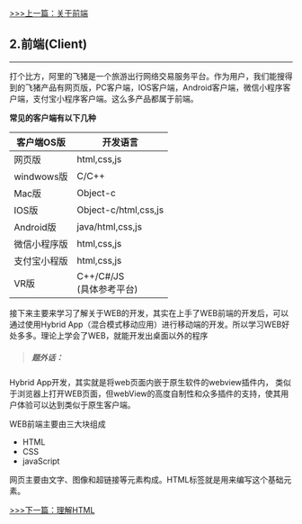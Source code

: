 [>>>上一篇：关于前端](../lib/前言.md)
## 2.前端(Client)
---
打个比方，阿里的飞猪是一个旅游出行网络交易服务平台。作为用户，我们能搜得到的飞猪产品有网页版，PC客户端，IOS客户端，Android客户端，微信小程序客户端，支付宝小程序客户端。这么多产品都属于前端。


 **常见的客户端有以下几种**

|客户端OS版|  开发语言  |
| ---- | ---- |
|网页版|  html,css,js  |
|windwows版|  C/C++  |
|Mac版|  Object-c  |
|IOS版|  Object-c/html,css,js  |
|Android版|  java/html,css,js  |
|微信小程序版|  html,css,js  |
|支付宝小程版|  html,css,js  |
|VR版|  C++/C#/JS<BR>(具体参考平台)  |

接下来主要来学习了解关于WEB的开发，其实在上手了WEB前端的开发后，可以通过使用Hybrid App（混合模式移动应用）进行移动端的开发。所以学习WEB好处多多。理论上学会了WEB，就能开发出桌面以外的程序
  >##### 题外话：
  Hybrid App开发，其实就是将web页面内嵌于原生软件的webview插件内，
  类似于浏览器上打开WEB页面，但webView的高度自制性和众多插件的支持，使其用户体验可以达到类似于原生客户端。

WEB前端主要由三大块组成  
- HTML
- CSS
- javaScript  

网页主要由文字、图像和超链接等元素构成。HTML标签就是用来编写这个基础元素。

[>>>下一篇：理解HTML](../lib/HTML/理解HTML.md)

